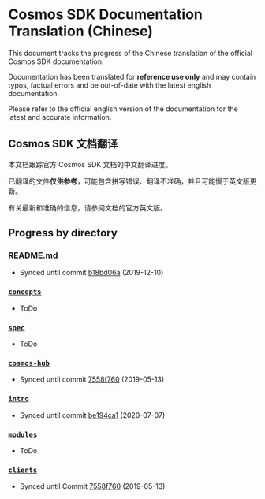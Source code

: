 # Cosmos SDK Documentation Translation (Chinese)

This document tracks the progress of the Chinese translation of the official Cosmos SDK documentation.

Documentation has been translated for **reference use only** and may contain typos, factual errors and be out-of-date with the latest english documentation.

Please refer to the official english version of the documentation for the latest and accurate information.

## Cosmos SDK 文档翻译

本文档跟踪官方 Cosmos SDK 文档的中文翻译进度。

已翻译的文件**仅供参考**，可能包含拼写错误、翻译不准确，并且可能慢于英文版更新。

有关最新和准确的信息，请参阅文档的官方英文版。

## Progress by directory

### README.md

- Synced until commit [b18bd06a](https://github.com/onomyprotocol/onomy-sdk/commit/b18bd06a364e6ac15f22423e6b66a9feb3eeae93) (2019-12-10)

### [`concepts`](../concepts/)

- ToDo

### [`spec`](../spec/)

- ToDo

### [`cosmos-hub`](../cosmos-hub/)

- Synced until commit [7558f760](https://github.com/onomyprotocol/onomy-sdk/commit/7558f7607918b6337a8b58b8f956d6776f503138) (2019-05-13)

### [`intro`](../intro/)

- Synced until commit [be194ca1](https://github.com/onomyprotocol/onomy-sdk/commit/be194ca1b7d159590a0147da3226b7e09eaa3f61) (2020-07-07)

### [`modules`](../modules/)

- ToDo

### [`clients`](../clients/)

- Synced until Commit [7558f760](https://github.com/onomyprotocol/onomy-sdk/commit/7558f7607918b6337a8b58b8f956d6776f503138) (2019-05-13)
